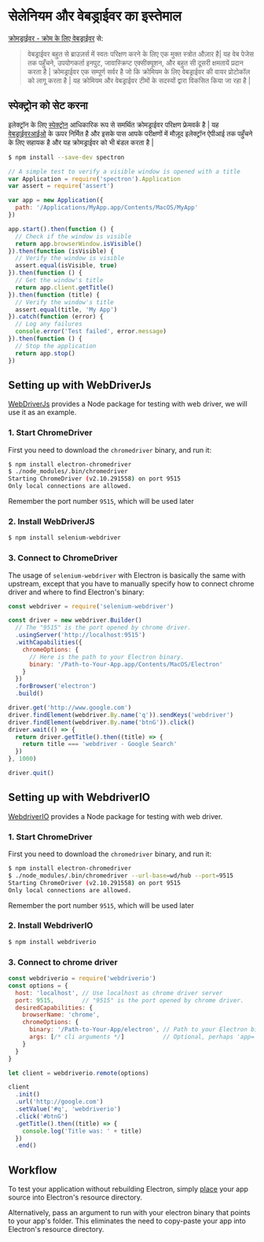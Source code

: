 # सेलेनियम और वेबड्राईवर का इस्तेमाल

[क्रोमड्राईवर - क्रोम के लिए वेबड्राईवर](https://sites.google.com/a/chromium.org/chromedriver/) से:

> वेबड्राईवर बहुत से ब्राउज़र्स में स्वतः परिक्षण करने के लिए एक मुक्त स्त्रोत औज़ार है| यह वेब पेजेस तक पहुँचने, उपयोगकर्ता इनपुट, जावास्क्रिप्ट एक्सीक्यूशन, और बहुत सी दूसरी क्षमतायें प्रदान करता है | क्रोमड्राईवर एक सम्पूर्ण सर्वर है जो कि क्रोमियम के लिए वेबड्राईवर की वायर प्रोटोकॉल को लागू करता है | यह क्रोमियम और वेबड्राईवर टीमों के सदस्यों द्वारा विकसित किया जा रहा है |

## स्पेक्ट्रोन को सेट करना

इलेक्ट्रॉन के लिए [स्पेक्ट्रोन](https://electron.atom.io/spectron) आधिकारिक रूप से समर्थित क्रोमड्राईवर परिक्षण फ्रेमवर्क है | यह [वेबड्राईवरआईओ](http://webdriver.io/) के ऊपर निर्मित है और इसके पास आपके परीक्षणों में मौज़ूद इलेक्ट्रॉन ऐपीआई तक पहुँचने के लिए सहायक है और यह क्रोमड्राईवर को भी बंडल करता है |

```sh
$ npm install --save-dev spectron
```

```javascript
// A simple test to verify a visible window is opened with a title
var Application = require('spectron').Application
var assert = require('assert')

var app = new Application({
  path: '/Applications/MyApp.app/Contents/MacOS/MyApp'
})

app.start().then(function () {
  // Check if the window is visible
  return app.browserWindow.isVisible()
}).then(function (isVisible) {
  // Verify the window is visible
  assert.equal(isVisible, true)
}).then(function () {
  // Get the window's title
  return app.client.getTitle()
}).then(function (title) {
  // Verify the window's title
  assert.equal(title, 'My App')
}).catch(function (error) {
  // Log any failures
  console.error('Test failed', error.message)
}).then(function () {
  // Stop the application
  return app.stop()
})
```

## Setting up with WebDriverJs

[WebDriverJs](https://code.google.com/p/selenium/wiki/WebDriverJs) provides a Node package for testing with web driver, we will use it as an example.

### 1. Start ChromeDriver

First you need to download the `chromedriver` binary, and run it:

```sh
$ npm install electron-chromedriver
$ ./node_modules/.bin/chromedriver
Starting ChromeDriver (v2.10.291558) on port 9515
Only local connections are allowed.
```

Remember the port number `9515`, which will be used later

### 2. Install WebDriverJS

```sh
$ npm install selenium-webdriver
```

### 3. Connect to ChromeDriver

The usage of `selenium-webdriver` with Electron is basically the same with upstream, except that you have to manually specify how to connect chrome driver and where to find Electron's binary:

```javascript
const webdriver = require('selenium-webdriver')

const driver = new webdriver.Builder()
  // The "9515" is the port opened by chrome driver.
  .usingServer('http://localhost:9515')
  .withCapabilities({
    chromeOptions: {
      // Here is the path to your Electron binary.
      binary: '/Path-to-Your-App.app/Contents/MacOS/Electron'
    }
  })
  .forBrowser('electron')
  .build()

driver.get('http://www.google.com')
driver.findElement(webdriver.By.name('q')).sendKeys('webdriver')
driver.findElement(webdriver.By.name('btnG')).click()
driver.wait(() => {
  return driver.getTitle().then((title) => {
    return title === 'webdriver - Google Search'
  })
}, 1000)

driver.quit()
```

## Setting up with WebdriverIO

[WebdriverIO](http://webdriver.io/) provides a Node package for testing with web driver.

### 1. Start ChromeDriver

First you need to download the `chromedriver` binary, and run it:

```sh
$ npm install electron-chromedriver
$ ./node_modules/.bin/chromedriver --url-base=wd/hub --port=9515
Starting ChromeDriver (v2.10.291558) on port 9515
Only local connections are allowed.
```

Remember the port number `9515`, which will be used later

### 2. Install WebdriverIO

```sh
$ npm install webdriverio
```

### 3. Connect to chrome driver

```javascript
const webdriverio = require('webdriverio')
const options = {
  host: 'localhost', // Use localhost as chrome driver server
  port: 9515,        // "9515" is the port opened by chrome driver.
  desiredCapabilities: {
    browserName: 'chrome',
    chromeOptions: {
      binary: '/Path-to-Your-App/electron', // Path to your Electron binary.
      args: [/* cli arguments */]           // Optional, perhaps 'app=' + /path/to/your/app/
    }
  }
}

let client = webdriverio.remote(options)

client
  .init()
  .url('http://google.com')
  .setValue('#q', 'webdriverio')
  .click('#btnG')
  .getTitle().then((title) => {
    console.log('Title was: ' + title)
  })
  .end()
```

## Workflow

To test your application without rebuilding Electron, simply [place](https://github.com/electron/electron/blob/master/docs/tutorial/application-distribution.md) your app source into Electron's resource directory.

Alternatively, pass an argument to run with your electron binary that points to your app's folder. This eliminates the need to copy-paste your app into Electron's resource directory.